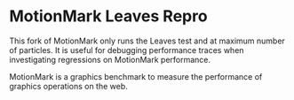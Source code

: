 # MotionMark Leaves Repro

This fork of MotionMark only runs the Leaves test and at maximum number of particles. It is useful for debugging performance traces when investigating regressions on MotionMark performance.

MotionMark is a graphics benchmark to measure the performance of graphics operations on the web.


